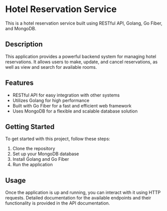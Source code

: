 # Hotel Reservation Service

This is a hotel reservation service built using RESTful API, Golang, Go Fiber, and MongoDB.

## Description

This application provides a powerful backend system for managing hotel reservations. It allows users to make, update, and cancel reservations, as well as view and search for available rooms.

## Features

- RESTful API for easy integration with other systems
- Utilizes Golang for high performance
- Built with Go Fiber for a fast and efficient web framework
- Uses MongoDB for a flexible and scalable database solution

## Getting Started

To get started with this project, follow these steps:

1. Clone the repository
2. Set up your MongoDB database
3. Install Golang and Go Fiber
4. Run the application

## Usage

Once the application is up and running, you can interact with it using HTTP requests. Detailed documentation for the available endpoints and their functionality is provided in the API documentation.
